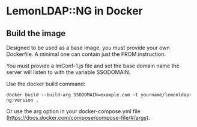 # LemonLDAP::NG in Docker

## Build the image

Designed to be used as a base image, you must provide your own Dockerfile. A minimal one can contain just the FROM instruction.

You must provide a lmConf-1.js file and set the base domain name the server will listen to with the variable SSODOMAIN.

Use the docker build command:

    docker build --build-arg SSODOMAIN=example.com -t yourname/lemonldap-ng:version .

Or use the arg option in your docker-compose.yml file (https://docs.docker.com/compose/compose-file/#/args).
